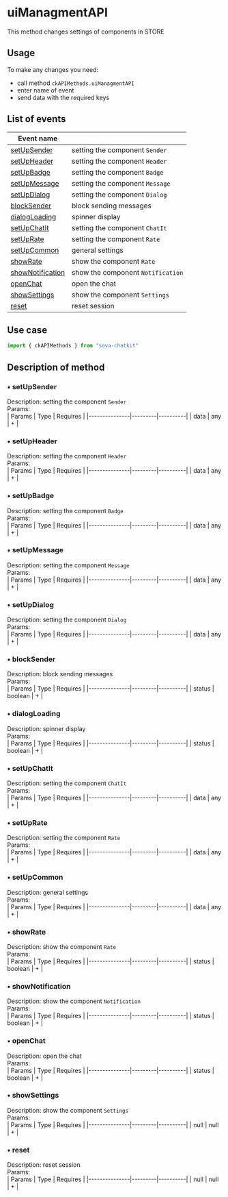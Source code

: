 # uiManagmentAPI
This method changes settings of components in STORE

## Usage
To make any changes you need:
* call method `ckAPIMethods.uiManagmentAPI` 
* enter name of event
* send data with the required keys

## List of events
| Event name                  |                                          |
|-----------------------------|------------------------------------------|
| [setUpSender](#1)           | setting the component `Sender`           |
| [setUpHeader](#2)           | setting the component `Header`           |
| [setUpBadge](#3)            | setting the component `Badge`            |
| [setUpMessage](#4)          | setting the component `Message`          |
| [setUpDialog](#5)           | setting the component `Dialog`           |
| [blockSender](#6)           | block sending messages                   |
| [dialogLoading](#7)         | spinner display                          |
| [setUpChatIt](#8)           | setting the component `ChatIt`           |
| [setUpRate](#9)             | setting the component `Rate`             |
| [setUpCommon](#10)          | general settings                         |
| [showRate](#11)             | show the component `Rate`                |
| [showNotification](#12)     | show the component `Notification`        |
| [openChat](#13)             | open the chat                            |
| [showSettings](#14)         | show the component `Settings`            |
| [reset](#15)                | reset session                            |

## Use case
```javascript
import { ckAPIMethods } from "sova-chatkit"

```


## Description of method
### • **setUpSender**<a name="1"></a>   
Description: setting the component `Sender`   
Params:  
| Params        | Type    | Requires |
|---------------|---------|----------|
| data          | any     | +        |

### • **setUpHeader**<a name="2"></a>   
Description: setting the component `Header`   
Params:  
| Params        | Type    | Requires |
|---------------|---------|----------|
| data          | any     | +        |

### • **setUpBadge**<a name="3"></a>   
Description: setting the component `Badge`   
Params:  
| Params        | Type    | Requires |
|---------------|---------|----------|
| data          | any     | +        |

### • **setUpMessage**<a name="4"></a>   
Description: setting the component `Message`   
Params:  
| Params        | Type    | Requires |
|---------------|---------|----------|
| data          | any     | +        |

### • **setUpDialog**<a name="5"></a>   
Description: setting the component `Dialog`   
Params:  
| Params        | Type    | Requires |
|---------------|---------|----------|
| data          | any     | +        |

### • **blockSender**<a name="6"></a>   
Description: block sending messages   
Params:   
| Params        | Type    | Requires |
|---------------|---------|----------|
| status        | boolean | +        |

### • **dialogLoading**<a name="7"></a>   
Description: spinner display   
Params:   
| Params        | Type    | Requires |
|---------------|---------|----------|
| status        | boolean | +        |

### • **setUpChatIt**<a name="8"></a>   
Description: setting the component `ChatIt`	  
Params:  
| Params        | Type    | Requires |
|---------------|---------|----------|
| data          | any     | +        |

### • **setUpRate**<a name="9"></a>   
Description: setting the component `Rate`   
Params:  
| Params        | Type    | Requires |
|---------------|---------|----------|
| data          | any     | +        |

### • **setUpCommon**<a name="10"></a>   
Description: general settings  
Params:  
| Params        | Type    | Requires |
|---------------|---------|----------|
| data          | any     | +        |

### • **showRate**<a name="11"></a>   
Description: show the component `Rate`   
Params:  
| Params        | Type    | Requires |
|---------------|---------|----------|
| status        | boolean | +        |

### • **showNotification**<a name="12"></a>   
Description: show the component `Notification`   
Params:  
| Params        | Type    | Requires |
|---------------|---------|----------|
| status        | boolean | +        |

### • **openChat**<a name="13"></a>   
Description: open the chat   
Params:  
| Params        | Type    | Requires |
|---------------|---------|----------|
| status        | boolean | +        |

### • **showSettings**<a name="14"></a>   
Description: show the component `Settings`   
Params:  
| Params        | Type    | Requires |
|---------------|---------|----------|
| null          | null    | +        |

### • **reset**<a name="15"></a>   
Description: reset session   
Params:  
| Params        | Type    | Requires |
|---------------|---------|----------|
| null          | null    | +        |
